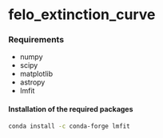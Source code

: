 # felo_extinction_curve


### Requirements
- numpy
- scipy
- matplotlib
- astropy
- lmfit

#### Installation of the required packages
```bash
conda install -c conda-forge lmfit
```
